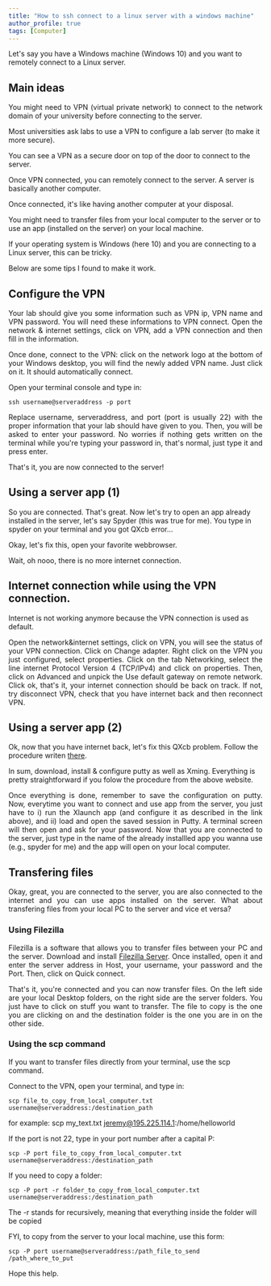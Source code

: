 ```yaml
---
title: "How to ssh connect to a linux server with a windows machine"
author_profile: true
tags: [Computer]
---
```


Let's say you have a Windows machine (Windows 10) and you want to remotely connect to a Linux server.

## Main ideas
<p align="justify">
You might need to VPN (virtual private network) to connect to the network domain of your university before connecting to the server. 
</p>
Most universities ask labs to use a VPN to configure a lab server (to make it more secure).

You can see a VPN as a secure door on top of the door to connect to the server. 

Once VPN connected, you can remotely connect to the server. A server is basically another computer.

Once connected, it's like having another computer at your disposal.

You might need to transfer files from your local computer to the server or to use an app (installed on the server) on your local machine.

If your operating system is Windows (here 10) and you are connecting to a Linux server, this can be tricky.

Below are some tips I found to make it work.

## Configure the VPN

<p align="justify">
Your lab should give you some information such as VPN ip, VPN name and VPN password. You will need these informations to VPN connect.
Open the network & internet settings, click on VPN, add a VPN connection and then fill in the information.
</p>
<p align="justify">
Once done, connect to the VPN: click on the network logo at the bottom of your Windows desktop, you will find the newly added VPN name.
Just click on it. It should automatically connect.
</p>
Open your terminal console and type in:

```
ssh username@serveraddress -p port
```

<p align="justify">
Replace username, serveraddress, and port (port is usually 22) with the proper information that your lab should have given to you.
Then, you will be asked to enter your password. No worries if nothing gets written on the terminal while you're typing your password in, that's normal, just type it and press enter.
</p>
That's it, you are now connected to the server!

## Using a server app (1)

So you are connected. That's great. Now let's try to open an app already installed in the server, let's say Spyder (this was true for me).
You type in spyder on your terminal and you got QXcb error...

Okay, let's fix this, open your favorite webbrowser.

Wait, oh nooo, there is no more internet connection.

## Internet connection while using the VPN connection.

Internet is not working anymore because the VPN connection is used as default. 
<p align="justify">
Open the network&internet settings, click on VPN, you will see the status of your VPN connection.
Click on Change adapter. Right click on the VPN you just configured, select properties. Click on the tab Networking, select the line internet Protocol Version 4 (TCP/IPv4) and click on properties.
Then, click on Advanced and unpick the Use default gateway on remote network. Click ok, that's it, your internet connection should be back on track. 
If not, try disconnect VPN, check that you have internet back and then reconnect VPN.
</p>

## Using a server app (2)

Ok, now that you have internet back, let's fix this QXcb problem. Follow the procedure writen 
<a href="http://www.geo.mtu.edu/geoschem/docs/putty_install.html">there</a>.

In sum, download, install & configure putty as well as Xming. Everything is pretty straightforward if you folow the procedure from the above website.

<p align="justify">
Once everything is done, remember to save the configuration on putty. Now, everytime you want to connect and use app from the server, you just have to i) run the Xlaunch app (and configure it as described in the link above), and ii) load and open the saved session in Putty. A terminal screen will then open and ask for your password. Now that you are connected to the server, just type in the name of the already installled app you wanna use (e.g., spyder for me) and the app will open on your local computer.
</p>

## Transfering files
<p align="justify">
Okay, great, you are connected to the server, you are also connected to the internet and you can use apps installed on the server. What about transfering files from your local PC to the server and vice et versa?
</p>

### Using Filezilla

<p align="justify">
Filezilla is a software that allows you to transfer files between your PC and the server. Download and install <a href="https://filezilla-project.org/">Filezilla Server</a>.
Once installed, open it and enter the server address in Host, your username, your password and the Port. Then, click on Quick connect.
</p>
<p align="justify">
That's it, you're connected and you can now transfer files. On the left side are your local Desktop folders, on the right side are the server folders. You just have to click on stuff you want to transfer. The file to copy is the one you are clicking on and the destination folder is the one you are in on the other side.
</p>

### Using the scp command

If you want to transfer files directly from your terminal, use the scp command.

Connect to the VPN, open your terminal, and type in:

```
scp file_to_copy_from_local_computer.txt username@serveraddress:/destination_path
```
for example: scp my_text.txt jeremy@195.225.114.1:/home/helloworld

If the port is not 22, type in your port number after a capital P:

```
scp -P port file_to_copy_from_local_computer.txt username@serveraddress:/destination_path
```

If you need to copy a folder:

```
scp -P port -r folder_to_copy_from_local_computer.txt username@serveraddress:/destination_path
```

The -r stands for recursively, meaning that everything inside the folder will be copied

FYI, to copy from the server to your local machine, use this form:
```
scp -P port username@serveraddress:/path_file_to_send /path_where_to_put
```

Hope this help. 




